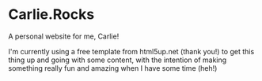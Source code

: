 # Carlie.Rocks

A personal website for me, Carlie!

I'm currently using a free template from html5up.net (thank you!) to get this thing up and going with some content, with the intention of making something really fun and amazing when I have some time (heh!)